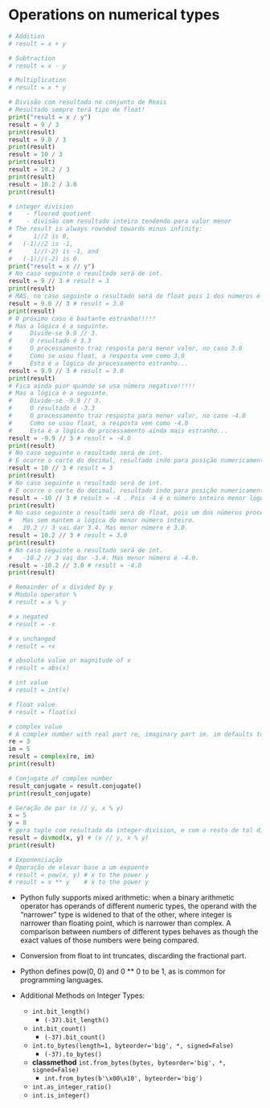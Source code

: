 # Operations on numerical types

```python
# Addition
# result = x + y

# Subtraction
# result = x - y

# Multiplication
# result = x * y

# Divisão com resultado no conjunto de Reais
# Resultado sempre terá tipo de float!
print("result = x / y") 
result = 9 / 3
print(result)
result = 9.0 / 3
print(result)
result = 10 / 3
print(result)
result = 10.2 / 3
print(result)
result = 10.2 / 3.0
print(result)

# integer division
#    - floored quotient 
#    - divisão com resultado inteiro tendendo para valor menor
# The result is always rounded towards minus infinity: 
#      1//2 is 0, 
#   (-1)//2 is -1, 
#      1//(-2) is -1, and 
#   (-1)//(-2) is 0.
print("result = x // y") 
# No caso seguinte o resultado será de int. 
result = 9 // 3 # result = 3
print(result)
# MAS, no caso seguinte o resultado será de float pois 1 dos números é do tipo float. 
result = 9.0 // 3 # result = 3.0
print(result)
# O próximo caso é bastante estranho!!!!!
# Mas a lógica é a seguinte.
#     Divide-se 9.9 // 3.
#     O resultado é 3.3
#     O processamento traz resposta para menor valor, no caso 3.0
#     Como se usou float, a resposta vem como 3.0
#     Esta é a lógica do processamento estranho...
result = 9.9 // 3 # result = 3.0
print(result)
# Fica ainda pior quando se usa número negativo!!!!!
# Mas a lógica é a seguinte.
#     Divide-se -9.9 // 3.
#     O resultado é -3.3
#     O processamento traz resposta para menor valor, no caso -4.0
#     Como se usou float, a resposta vem como -4.0
#     Esta é a lógica do processamento ainda mais estranho...
result = -9.9 // 3 # result = -4.0
print(result)
# No caso seguinte o resultado será de int. 
# E ocorre o corte do decimal, resultado indo para posição numericamente menor.
result = 10 // 3 # result = 3
print(result)
# No caso seguinte o resultado será de int. 
# E ocorre o corte do decimal, resultado indo para posição numericamente menor.
result = -10 // 3 # result = -4 . Pois -4 é o número inteiro menor logo abaixo de -3,3.
print(result)
# No caso seguinte o resultado será de float, pois um dos números processados é um float.
#   Mas sem mantem a lógica do menor número inteiro.
#   10.2 // 3 vai dar 3.4. Mas menor número é 3.0. 
result = 10.2 // 3 # result = 3.0
print(result)
# No caso seguinte o resultado será de int. 
#   -10.2 // 3 vai dar -3.4. Mas menor número é -4.0. 
result = -10.2 // 3.0 # result = -4.0
print(result)

# Remainder of x divided by y
# Módulo operator %
# result = x % y

# x negated
# result = -x

# x unchanged
# result = +x

# absolute value or magnitude of x
# result = abs(x)

# int value
# result = int(x)

# float value
# result = float(x)

# complex value
# A complex number with real part re, imaginary part im. im defaults to zero
re = 3
im = 5
result = complex(re, im)
print(result)

# Conjugate of complex number
result_conjugate = result.conjugate()
print(result_conjugate)

# Geração de par (x // y, x % y)
x = 5
y = 8
# gera tuple com resultado da integer-division, e com o resto de tal divisão
result = divmod(x, y) # (x // y, x % y)
print(result)

# Exponenciação
# Operação de elevar base a um expoente
# result = pow(x, y) # x to the power y
# result = x ** y    # x to the power y
```  

- Python fully supports mixed arithmetic: when a binary arithmetic operator has operands of different numeric types, the operand with the “narrower” type is widened to that of the other, where integer is narrower than floating point, which is narrower than complex. A comparison between numbers of different types behaves as though the exact values of those numbers were being compared.
- Conversion from float to int truncates, discarding the fractional part.
- Python defines pow(0, 0) and 0 ** 0 to be 1, as is common for programming languages.

- Additional Methods on Integer Types:
    - `int.bit_length()`
        - `(-37).bit_length()`
    - `int.bit_count()`
        - `(-37).bit_count()`
    - `int.to_bytes(length=1, byteorder='big', *, signed=False)`
        - `(-37).to_bytes()`
    - **classmethod** `int.from_bytes(bytes, byteorder='big', *, signed=False)`
        - `int.from_bytes(b'\x00\x10', byteorder='big')`
    - `int.as_integer_ratio()`
    - `int.is_integer()`
```

